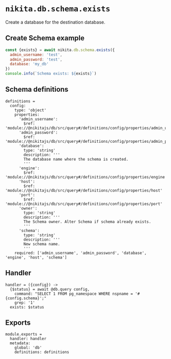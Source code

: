 
# `nikita.db.schema.exists`

Create a database for the destination database.

## Create Schema example

```js
const {exists} = await nikita.db.schema.exists({
  admin_username: 'test',
  admin_password: 'test',
  database: 'my_db'
})
console.info(`Schema exists: ${exists}`)
```

## Schema definitions

    definitions =
      config:
        type: 'object'
        properties:
          'admin_username':
            $ref: 'module://@nikitajs/db/src/query#/definitions/config/properties/admin_username'
          'admin_password':
            $ref: 'module://@nikitajs/db/src/query#/definitions/config/properties/admin_password'
          'database':
            type: 'string'
            description: '''
            The database name where the schema is created.
            '''
          'engine':
            $ref: 'module://@nikitajs/db/src/query#/definitions/config/properties/engine'
          'host':
            $ref: 'module://@nikitajs/db/src/query#/definitions/config/properties/host'
          'port':
            $ref: 'module://@nikitajs/db/src/query#/definitions/config/properties/port'
          'owner':
            type: 'string'
            description: '''
            The Schema owner. Alter Schema if schema already exists.
            '''
          'schema':
            type: 'string'
            description: '''
            New schema name.
            '''
        required: ['admin_username', 'admin_password', 'database', 'engine', 'host', 'schema']

## Handler

    handler = ({config}) ->
      {$status} = await @db.query config,
        command: "SELECT 1 FROM pg_namespace WHERE nspname = '#{config.schema}';"
        grep: '1'
      exists: $status

## Exports

    module.exports =
      handler: handler
      metadata:
        global: 'db'
        definitions: definitions
